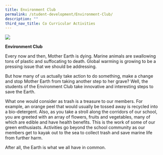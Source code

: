 ```yaml
---
title: Environment Club
permalink: /student-development/Environment-Club/
description: ""
third_nav_title: Co Curricular Activities
---
```

![](/images/bgssclubs.jpg)

**Environment Club**

Every now and then, Mother Earth is dying. Marine animals are swallowing tons of plastic and suffocating to death. Global warming is growing to be a pressing issue that we should be addressing.

But how many of us actually take action to do something, make a change and stop Mother Earth from taking another step to her grave? Well, the students of the Environment Club take innovative and interesting steps to save the Earth.

What one would consider as trash is a treasure to our members. For example, an orange peel that would usually be tossed away is recycled into a bio-detergent. Also, as you take a stroll along the corridors of our school, you are greeted with an array of flowers, fruits and vegetables, many of which are edible and have health benefits. This is the work of some of our green enthusiasts. Activities go beyond the school community as our members get to kayak out to the sea to collect trash and save marine life from further harm.

After all, the Earth is what we all have in common.